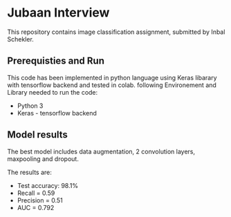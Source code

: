 # Jubaan Interview

This repository contains image classification assignment, submitted by Inbal Schekler.

## Prerequisties and Run
This code has been implemented in python language using Keras libarary with tensorflow backend and tested in colab. following Environement and Library needed to run the code:

- Python 3
- Keras - tensorflow backend

## Model results
The best model includes data augmentation, 2 convolution layers, maxpooling and dropout.

The results are: 
- Test accuracy: 98.1%
- Recall = 0.59
- Precision = 0.51
- AUC = 0.792
